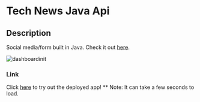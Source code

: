 # Tech News Java Api

## Description

Social media/form built in Java. Check it out [here](https://github.com/jessemarino/news-feed-with-python).


![dashboardinit](./images/dashboardinit.png)

### Link

Click [here](https://cc-java-api-77.herokuapp.com/) to try out the deployed app!
** Note: It can take a few seconds to load.
